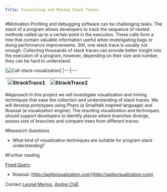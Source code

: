 ```yaml
---
Title: Visualizing and Mining Stack Traces
---
```


#Motivation
Profiling and debugging software can be challenging tasks. The stack of a program allows developers to track the sequence of nested methods called up to a certain point in the execution. These calls form a tree that contain valuable information useful when investigating bugs or doing performance improvements. Still, one stack trace is usually not enough. Collecting thousands of stack traces can provide better insight into the execution of a program, however, depending on their size and number, they can be hard to understand.


|![Call-stack-visualization](%assets_url%/files/98/ie3s3z83lxoq4ooqv5jqz7qbujtwol/call-stack.png)|
|---|---


|![StrackTrace1](%assets_url%/files/d7/lnpg5ac30krrpt1eotgh7k69hb32es/StackTrace1.png)|![StrackTrace2](%assets_url%/files/8f/i7g08l1oyvnpkl5r7pp80sw821rlo7/StackTrace2.png)
|---|---
 
#Approach
In this project we will investigate visualization and mining techniques that ease the collection and understanding of stack traces. We will develop prototypes using Pharo (a Smalltalk inspired language) and Roassal (a visualization engine). The resulting visualization and techniques should support developers to identify places where branches diverge, assess size of branches and compare trees from different traces.  

#Research Questions

- What kind of visualization techniques are suitable for program stack understanding?

#Further reading

[Fixed Query](%assets_url%/scgbib/?query=*&filter=Year)

- Roassal: [http://agilevisualization.com](http://agilevisualization.com)

Contact
[Leonel Merino](%base_url%/staff/merino), [Andrei ChiÈ](%base_url%/staff/andreichis)
